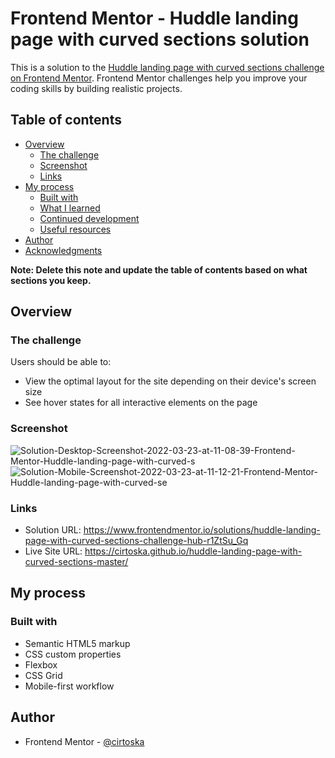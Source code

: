 # Frontend Mentor - Huddle landing page with curved sections solution

This is a solution to the [Huddle landing page with curved sections challenge on Frontend Mentor](https://www.frontendmentor.io/challenges/huddle-landing-page-with-curved-sections-5ca5ecd01e82137ec91a50f2). Frontend Mentor challenges help you improve your coding skills by building realistic projects.

## Table of contents

- [Overview](#overview)
  - [The challenge](#the-challenge)
  - [Screenshot](#screenshot)
  - [Links](#links)
- [My process](#my-process)
  - [Built with](#built-with)
  - [What I learned](#what-i-learned)
  - [Continued development](#continued-development)
  - [Useful resources](#useful-resources)
- [Author](#author)
- [Acknowledgments](#acknowledgments)

**Note: Delete this note and update the table of contents based on what sections you keep.**

## Overview

### The challenge

Users should be able to:

- View the optimal layout for the site depending on their device's screen size
- See hover states for all interactive elements on the page

### Screenshot

<img src="https://i.ibb.co/g9mQ3Kx/Solution-Desktop-Screenshot-2022-03-23-at-11-08-39-Frontend-Mentor-Huddle-landing-page-with-curved-s.png" alt="Solution-Desktop-Screenshot-2022-03-23-at-11-08-39-Frontend-Mentor-Huddle-landing-page-with-curved-s" border="0">
<img src="https://i.ibb.co/0mm7r8B/Solution-Mobile-Screenshot-2022-03-23-at-11-12-21-Frontend-Mentor-Huddle-landing-page-with-curved-se.png" alt="Solution-Mobile-Screenshot-2022-03-23-at-11-12-21-Frontend-Mentor-Huddle-landing-page-with-curved-se" border="0">

### Links

- Solution URL: https://www.frontendmentor.io/solutions/huddle-landing-page-with-curved-sections-challenge-hub-r1ZtSu_Gq
- Live Site URL: https://cirtoska.github.io/huddle-landing-page-with-curved-sections-master/

## My process

### Built with

- Semantic HTML5 markup
- CSS custom properties
- Flexbox
- CSS Grid
- Mobile-first workflow

## Author

- Frontend Mentor - [@cirtoska](https://www.frontendmentor.io/profile/yourusercirtoskaname)
